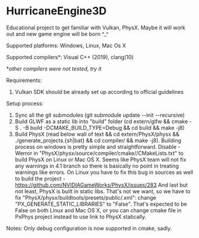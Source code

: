 # HurricaneEngine3D

Educational project to get familiar with Vulkan, PhysX.
Maybe it will work out and new game engine will be born ^_^

Supported platforms:
Windows,
Linux,
Mac Os X

Supported compilers*:
Visual C++ (2019),
clang(10)

**other compilers were not tested, try it*

Requirements:
1. Vulkan SDK should be already set up according to official guidelines

Setup process:
1. Sync all the git submodules (git submodule update --init --recursive)
2. Build GLWF as a static lib into "build" folder (cd extern/glfw && cmake -S . -B build -DCMAKE_BUILD_TYPE=Debug && cd build && make -j8)
3. Build PhysX (read below wall of text && cd extern/PhysX/physx && ./generate_projects.{sh|bat} && cd compiler/<platform-type> && make -j8).
Building process on windows is pretty simple and straightforward.
Disable -Werror in "PhysX/physx/source/compiler/cmake/<platform>/CMakeLists.txt" to build PhysX on Linux or Mac OS X. Seems like PhysX team will not fix any warnings in 4.1 branch so there is basically no point in treating warnings like errors. On Linux you have to fix this bug in sources as well to build the project - https://github.com/NVIDIAGameWorks/PhysX/issues/283
And last but not least, PhysX is built in static libs. That's not we want, so we have to fix "PhysX/physx/buildtools/presets/public/<platform>.xml": change "PX_GENERATE_STATIC_LIBRARIES" to "False". That's expected to be False on both Linux and Mac OS X, or you can change cmake file in PxPhys project instead to use link to PhysX statically.

Notes:
Only debug configuration is now supported in cmake, sadly.
